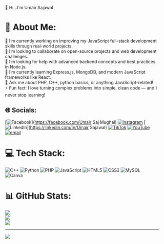 👋 Hi...I'm Umair Sajawal
# 💫 About Me:
🔭 I’m currently working on improving my JavaScript full-stack development skills through real-world projects.<br>👯 I’m looking to collaborate on open-source projects and web development challenges.<br>🤝 I’m looking for help with advanced backend concepts and best practices in Node.js.<br>🌱 I’m currently learning Express.js, MongoDB, and modern JavaScript frameworks like React.<br>💬 Ask me about PHP, C++, python basics, or anything JavaScript-related!<br>⚡ Fun fact: I love turning complex problems into simple, clean code — and I never stop learning!


## 🌐 Socials:
[![Facebook](https://img.shields.io/badge/Facebook-%231877F2.svg?logo=Facebook&logoColor=white)](https://facebook.com/Umair Saj Mughal) [![Instagram](https://img.shields.io/badge/Instagram-%23E4405F.svg?logo=Instagram&logoColor=white)](https://instagram.com/umair_saj_mughal) [![LinkedIn](https://img.shields.io/badge/LinkedIn-%230077B5.svg?logo=linkedin&logoColor=white)](https://linkedin.com/in/Umair Sajawal) [![TikTok](https://img.shields.io/badge/TikTok-%23000000.svg?logo=TikTok&logoColor=white)](https://tiktok.com/@@umairsajmughal) [![YouTube](https://img.shields.io/badge/YouTube-%23FF0000.svg?logo=YouTube&logoColor=white)](https://youtube.com/@@umairsajawal789) [![email](https://img.shields.io/badge/Email-D14836?logo=gmail&logoColor=white)](mailto:umair.bs786@gmail.com) 

# 💻 Tech Stack:
![C++](https://img.shields.io/badge/c++-%2300599C.svg?style=for-the-badge&logo=c%2B%2B&logoColor=white) ![Python](https://img.shields.io/badge/python-3670A0?style=for-the-badge&logo=python&logoColor=ffdd54) ![PHP](https://img.shields.io/badge/php-%23777BB4.svg?style=for-the-badge&logo=php&logoColor=white) ![JavaScript](https://img.shields.io/badge/javascript-%23323330.svg?style=for-the-badge&logo=javascript&logoColor=%23F7DF1E) ![HTML5](https://img.shields.io/badge/html5-%23E34F26.svg?style=for-the-badge&logo=html5&logoColor=white) ![CSS3](https://img.shields.io/badge/css3-%231572B6.svg?style=for-the-badge&logo=css3&logoColor=white) ![MySQL](https://img.shields.io/badge/mysql-4479A1.svg?style=for-the-badge&logo=mysql&logoColor=white) ![Canva](https://img.shields.io/badge/Canva-%2300C4CC.svg?style=for-the-badge&logo=Canva&logoColor=white)
# 📊 GitHub Stats:
![](https://github-readme-stats.vercel.app/api?username=UmairSajawal&theme=dark&hide_border=false&include_all_commits=false&count_private=false)<br/>
![](https://nirzak-streak-stats.vercel.app/?user=UmairSajawal&theme=dark&hide_border=false)<br/>
![](https://github-readme-stats.vercel.app/api/top-langs/?username=UmairSajawal&theme=dark&hide_border=false&include_all_commits=false&count_private=false&layout=compact)

---
[![](https://visitcount.itsvg.in/api?id=UmairSajawal&icon=0&color=0)](https://visitcount.itsvg.in)

<!-- Proudly created with GPRM ( https://gprm.itsvg.in ) -->

